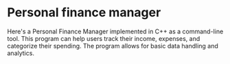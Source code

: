 # Personal finance manager
Here's a Personal Finance Manager implemented in C++ as a command-line tool. This program can help users track their income, expenses, and categorize their spending. The program allows for basic data handling and analytics.
